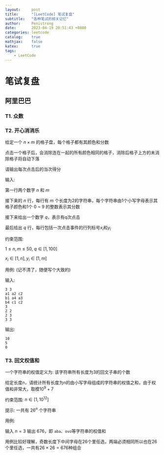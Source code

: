 ```yaml
---
layout:     post
title:      "[LeetCode] 笔试复盘"
subtitle:   "各种笔试的相关记忆"
author:     Penistrong
date:       2023-04-19 20:51:43 +0800
categories: leetcode
catalog:    true
mathjax:    false
katex:      true
tags:
    - LeetCode
---
```


# 笔试复盘

## 阿里巴巴

### T1. 众数

### T2. 开心消消乐

给定一个 $n \times m$ 的格子盘，每个格子都有其颜色和分数

点击一个格子后，会消除连在一起的所有颜色相同的格子，消除后格子上方的未消除格子将自动下落

请输出每次点击后的当次得分

输入:

第一行两个数字 $n$ 和 $m$

接下来的 $n$ 行，每行有 $m$ 个长度为2的字符串，每个字符串由1个小写字母表示其格子颜色和1个 $0$ ~ $9$ 的整数表示其分数

接下来给出一个数字 $q$，表示有q次点击

最后给出 $q$ 行，每行包括一次点击事件的行列标号$x_i$和$y_i$

约束范围:

$1 \le n,m \le 50$, $q \in [1, 100]$

$x_i \in [1, n], y_i \in [1, m]$

用例: (记不清了，随便写个大致的)

输入:

```shell
3 3
a1 a2 c2
b1 a4 a3
b4 c1 c2 
3
2 2
2 3
3 3
```

输出:

```shell
10
5
0
```

### T3. 回文权值和

一个字符串的权值定义为: 该字符串所有长度为3的回文子串的个数

给定长度$n$，请统计所有长度为$n$的由小写字母组成的字符串的权值之和，由于权值和非常大，取模$10^9 + 7$

约束范围: $n \in [1, 10^{12}]$

提示: 一共有 $26^n$ 个字符串

用例:

输入 $n = 3$
输出 $676$，即 `aba`、`ovo`等字符串的权值和

用例比较好理解，奇数长度下中间字母在26个里任选，两端必须相同所以也在26个里任选，一共有$26 \times 26 = 676$种组合
